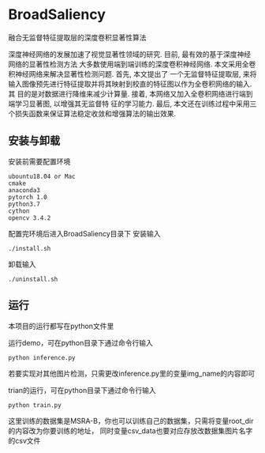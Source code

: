 # BroadSaliency
融合无监督特征提取层的深度卷积显著性算法

深度神经网络的发展加速了视觉显著性领域的研究. 目前, 最有效的基于深度神经网络的显著性检测方法 大多数使用端到端训练的深度卷积神经网络. 本文采用全卷积神经网络来解决显著性检测问题. 首先, 本文提出了 一个无监督特征提取层, 来将输入图像预先进行特征提取并将其映射到校直的特征图以作为全卷积网络的输入. 其 目的是对数据进行降维来减少计算量. 接着, 本网络又加入全卷积网络进行端到端学习显著图, 以增强其无监督特 征的学习能力. 最后, 本文还在训练过程中采用三个损失函数来保证算法稳定收敛和增强算法的输出效果.



## 安装与卸载
    
安装前需要配置环境

    ubountu18.04 or Mac
    cmake
    anaconda3
    pytorch 1.0
    python3.7
    cython 
    opencv 3.4.2

配置完环境后进入BroadSaliency目录下 
安装输入

    ./install.sh
卸载输入

    ./uninstall.sh
## 运行
本项目的运行都写在python文件里
 
运行demo，可在python目录下通过命令行输入

    python inference.py

若要实现对其他图片检测，只需更改inference.py里的变量img_name的内容即可
  
trian的运行，可在python目录下通过命令行输入

    python train.py

这里训练的数据集是MSRA-B，你也可以训练自己的数据集，只需将变量root_dir的内容改为你要训练的地址，
同时变量csv_data也要对应存放改数据集图片名字的csv文件


